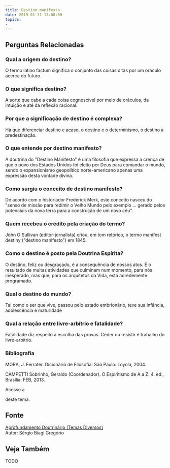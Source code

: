 ```yaml
---
title: Destino manifesto
date: 2019-01-11 13:00:00
topics: 
- 
---
```




## Perguntas Relacionadas

### Qual a origem do destino?
O termo latino factum significa o conjunto das coisas ditas por um
oráculo acerca do futuro.

### O que significa destino?
A sorte que cabe a cada coisa cognoscível por meio de oráculos, da
intuição e até da reflexão racional.

### Por que a significação de destino é complexa?
Há que diferenciar destino e acaso, o destino e o determinismo, o
destino a predestinação.

### O que entende por destino manifesto?
A doutrina do "Destino Manifesto" é uma filosofia que expressa a crença
de que o povo dos Estados Unidos foi eleito por Deus para comandar o
mundo, sendo o expansionismo geopolítico norte-americano apenas uma
expressão desta vontade divina.

### Como surgiu o conceito de destino manifesto?
De acordo com o historiador Frederick Merk, este conceito nasceu do
"senso de missão para redimir o Velho Mundo pelo exemplo ... gerado
pelos potenciais da nova terra para a construção de um novo céu".

### Quem recebeu o crédito pela criação do termo?
John O'Sullivan (editor-jornalista) criou, em tom retórico, o termo
manifest destiny ("destino manifesto") em 1845.

### Como o destino é posto pela Doutrina Espírita?
O destino, feliz ou desgraçado, é a consequência de nossos atos. É o
resultado de muitas atividades que culminam num momento, para nós
inesperado, mas que, para os arquitetos da Vida, está adredemente
programado.

### Qual o destino do mundo?
Tal como o ser que vive, passou pelo estado embrionário, teve sua
infância, adolescência e maturidade

### Qual a relação entre livre-arbítrio e fatalidade?
Fatalidade diz respeito à escolha das provas. Ceder ou resistir é
trabalho do livre-arbítrio.

### Bibliografia
MORA, J. Ferrater. Dicionário de Filosofia. São Paulo: Loyola, 2004.

CAMPETTI Sobrinho, Geraldo (Coordenador). O Espiritismo de A a Z. 4.
ed., Brasília: FEB, 2013.

Acesse a

deste tema.

## Fonte
[Aprofundamento Doutrinário (Temas Diversos)](https://sites.google.com/view/aprofundamentodoutrinario/destino-manifesto)  
Autor: Sérgio Biagi Gregório



## Veja Também
TODO


